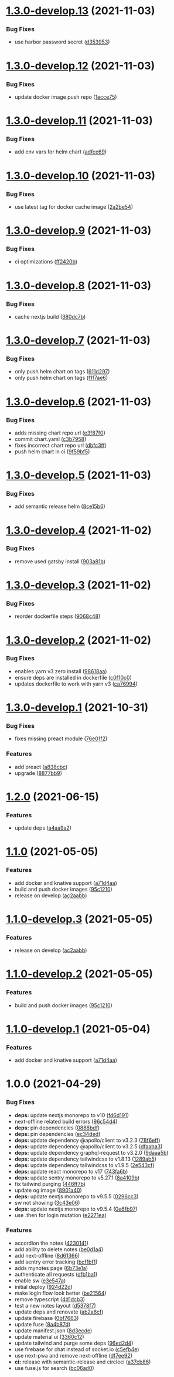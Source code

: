 # [1.3.0-develop.13](https://github.com/insuusvenerati/notes-frontend/compare/1.3.0-develop.12...1.3.0-develop.13) (2021-11-03)


### Bug Fixes

* use harbor password secret ([d353953](https://github.com/insuusvenerati/notes-frontend/commit/d3539531fbda65a52c906d32f6246fa10a34c18c))

# [1.3.0-develop.12](https://github.com/insuusvenerati/notes-frontend/compare/1.3.0-develop.11...1.3.0-develop.12) (2021-11-03)


### Bug Fixes

* update docker image push repo ([1ecce75](https://github.com/insuusvenerati/notes-frontend/commit/1ecce75fd7587727a8f967333863736682aa8373))

# [1.3.0-develop.11](https://github.com/insuusvenerati/notes-frontend/compare/1.3.0-develop.10...1.3.0-develop.11) (2021-11-03)


### Bug Fixes

* add env vars for helm chart ([adfce69](https://github.com/insuusvenerati/notes-frontend/commit/adfce69a12cc4ad164646fedbf50d049bbd139d9))

# [1.3.0-develop.10](https://github.com/insuusvenerati/notes-frontend/compare/1.3.0-develop.9...1.3.0-develop.10) (2021-11-03)


### Bug Fixes

* use latest tag for docker cache image ([2a2be54](https://github.com/insuusvenerati/notes-frontend/commit/2a2be54caba5fc02eec0eda57ebac3713cf2016c))

# [1.3.0-develop.9](https://github.com/insuusvenerati/notes-frontend/compare/1.3.0-develop.8...1.3.0-develop.9) (2021-11-03)


### Bug Fixes

* ci optimizations ([ff2420b](https://github.com/insuusvenerati/notes-frontend/commit/ff2420b6f38fcfb93f786b10d0f63d0829d46a15))

# [1.3.0-develop.8](https://github.com/insuusvenerati/notes-frontend/compare/1.3.0-develop.7...1.3.0-develop.8) (2021-11-03)


### Bug Fixes

* cache nextjs build ([380dc7b](https://github.com/insuusvenerati/notes-frontend/commit/380dc7b20e11e52711a71f1987884c0c9909c197))

# [1.3.0-develop.7](https://github.com/insuusvenerati/notes-frontend/compare/1.3.0-develop.6...1.3.0-develop.7) (2021-11-03)


### Bug Fixes

* only push helm chart on tags ([611d297](https://github.com/insuusvenerati/notes-frontend/commit/611d2978df37c1747f2b51e7860a8f494faf6b19))
* only push helm chart on tags ([f1f7ae6](https://github.com/insuusvenerati/notes-frontend/commit/f1f7ae63fec0c2cc18586486bb0c0abdd9535d68))

# [1.3.0-develop.6](https://github.com/insuusvenerati/notes-frontend/compare/1.3.0-develop.5...1.3.0-develop.6) (2021-11-03)


### Bug Fixes

* adds missing chart repo url ([e3f87f0](https://github.com/insuusvenerati/notes-frontend/commit/e3f87f01cd2eda6b359a31bc39d1b9514780f4f3))
* commit chart.yaml ([c3b7958](https://github.com/insuusvenerati/notes-frontend/commit/c3b7958919b107d22d1d5b1e13e83acac57cdd88))
* fixes incorrect chart repo url ([dbfc3ff](https://github.com/insuusvenerati/notes-frontend/commit/dbfc3ffdaff0d6f209648df39204ae26bfd00f62))
* push helm chart in ci ([9f59bf5](https://github.com/insuusvenerati/notes-frontend/commit/9f59bf5cd2ce0e262875796f3dd09869da2cdac1))

# [1.3.0-develop.5](https://github.com/insuusvenerati/notes-frontend/compare/1.3.0-develop.4...1.3.0-develop.5) (2021-11-03)


### Bug Fixes

* add semantic release helm ([8ce15b6](https://github.com/insuusvenerati/notes-frontend/commit/8ce15b64ed5704d001c58985a54df8cc42e3ef96))

# [1.3.0-develop.4](https://github.com/insuusvenerati/notes-frontend/compare/1.3.0-develop.3...1.3.0-develop.4) (2021-11-02)


### Bug Fixes

* remove used gatsby install ([903a81b](https://github.com/insuusvenerati/notes-frontend/commit/903a81b6b4fff2cef9879159085000fc6357de9a))

# [1.3.0-develop.3](https://github.com/insuusvenerati/notes-frontend/compare/1.3.0-develop.2...1.3.0-develop.3) (2021-11-02)


### Bug Fixes

* reorder dockerfile steps ([9068c48](https://github.com/insuusvenerati/notes-frontend/commit/9068c48bdb20c84e31319341617931ca4e542d01))

# [1.3.0-develop.2](https://github.com/insuusvenerati/notes-frontend/compare/1.3.0-develop.1...1.3.0-develop.2) (2021-11-02)


### Bug Fixes

* enables yarn v3 zero install ([98618aa](https://github.com/insuusvenerati/notes-frontend/commit/98618aa973d0ac0664cca1e37db426f74ed3fdcd))
* ensure deps are installed in dockerfile ([c0f10c0](https://github.com/insuusvenerati/notes-frontend/commit/c0f10c046b6cc37de230dbdaf0ce054142183ec3))
* updates dockerfile to work with yarn v3 ([ca76994](https://github.com/insuusvenerati/notes-frontend/commit/ca76994b612d945aefb00bfb97505748c4e1fcb4))

# [1.3.0-develop.1](https://github.com/insuusvenerati/notes-frontend/compare/1.2.0...1.3.0-develop.1) (2021-10-31)


### Bug Fixes

* fixes missing preact module ([76e01f2](https://github.com/insuusvenerati/notes-frontend/commit/76e01f2e9b28b28630707873e9e9d60085b0c8a6))


### Features

* add preact ([a838cbc](https://github.com/insuusvenerati/notes-frontend/commit/a838cbc9f676d038167d248b0aafc65fab0aec08))
* upgrade ([8877bb9](https://github.com/insuusvenerati/notes-frontend/commit/8877bb9ac187786e1016884714bf97df797cda95))

# [1.2.0](https://github.com/insuusvenerati/notes-frontend/compare/1.1.0...1.2.0) (2021-06-15)


### Features

* update deps ([a4aa9a2](https://github.com/insuusvenerati/notes-frontend/commit/a4aa9a2bf3f0beeafa795f36d6b67b7c43f54b2e))

# [1.1.0](https://github.com/insuusvenerati/notes-frontend/compare/1.0.0...1.1.0) (2021-05-05)


### Features

* add docker and knative support ([a71d4aa](https://github.com/insuusvenerati/notes-frontend/commit/a71d4aa2ed1dea76cd6d77bac5e26df15661dd55))
* build and push docker images ([95c1210](https://github.com/insuusvenerati/notes-frontend/commit/95c121030c2370598df179c882fa62e6ec0ea5d4))
* release on develop ([ac2aabb](https://github.com/insuusvenerati/notes-frontend/commit/ac2aabb0bd20e6e1c7347ab5e3356bc768cd0048))

# [1.1.0-develop.3](https://github.com/insuusvenerati/notes-frontend/compare/1.1.0-develop.2...1.1.0-develop.3) (2021-05-05)


### Features

* release on develop ([ac2aabb](https://github.com/insuusvenerati/notes-frontend/commit/ac2aabb0bd20e6e1c7347ab5e3356bc768cd0048))

# [1.1.0-develop.2](https://github.com/insuusvenerati/notes-frontend/compare/1.1.0-develop.1...1.1.0-develop.2) (2021-05-05)


### Features

* build and push docker images ([95c1210](https://github.com/insuusvenerati/notes-frontend/commit/95c121030c2370598df179c882fa62e6ec0ea5d4))

# [1.1.0-develop.1](https://github.com/insuusvenerati/notes-frontend/compare/1.0.0...1.1.0-develop.1) (2021-05-04)


### Features

* add docker and knative support ([a71d4aa](https://github.com/insuusvenerati/notes-frontend/commit/a71d4aa2ed1dea76cd6d77bac5e26df15661dd55))

# 1.0.0 (2021-04-29)


### Bug Fixes

* **deps:** update nextjs monorepo to v10 ([fd6d191](https://github.com/insuusvenerati/notes-frontend/commit/fd6d19139144f62f624f62cb907797c05a3de553))
* next-offline related build errors ([96c54d4](https://github.com/insuusvenerati/notes-frontend/commit/96c54d45d0cc4107fabfbf7b35dc463e9aa43866))
* **deps:** pin dependencies ([0886bdf](https://github.com/insuusvenerati/notes-frontend/commit/0886bdf729c3dbe8e14c151a76d7c7ba32ec03bf))
* **deps:** pin dependencies ([ec34ded](https://github.com/insuusvenerati/notes-frontend/commit/ec34ded81eaf7529601e5d236b91330b8ff6466e))
* **deps:** update dependency @apollo/client to v3.2.3 ([78f6eff](https://github.com/insuusvenerati/notes-frontend/commit/78f6eff389ef8b2a4148f9f716ed1856aa360139))
* **deps:** update dependency @apollo/client to v3.2.5 ([dfaaba3](https://github.com/insuusvenerati/notes-frontend/commit/dfaaba398b43c900fa8c57ff8b7efb61e0f525d4))
* **deps:** update dependency graphql-request to v3.2.0 ([9daaa5b](https://github.com/insuusvenerati/notes-frontend/commit/9daaa5b3120d3c0b4a3c90d3297ccd4501c70c35))
* **deps:** update dependency tailwindcss to v1.8.13 ([1289ab5](https://github.com/insuusvenerati/notes-frontend/commit/1289ab5a88a93d54075cc9407f12949d354021c3))
* **deps:** update dependency tailwindcss to v1.9.5 ([2e543cf](https://github.com/insuusvenerati/notes-frontend/commit/2e543cf73d495ce3b4beed8595d727dcc11b5d1b))
* **deps:** update react monorepo to v17 ([743fa6b](https://github.com/insuusvenerati/notes-frontend/commit/743fa6b91dca8220836519756c2e85671c14986c))
* **deps:** update sentry monorepo to v5.27.1 ([8a4109b](https://github.com/insuusvenerati/notes-frontend/commit/8a4109b5e178ff8ab2d43eefc54f3285cee18a5b))
* fix tailwind purging ([446ff7b](https://github.com/insuusvenerati/notes-frontend/commit/446ff7bdd94b4abf8b5855dc54222f29ad04884f))
* update og:image ([8901a40](https://github.com/insuusvenerati/notes-frontend/commit/8901a40c016e987aad5a3464cfee7ffadf0bdac7))
* **deps:** update nextjs monorepo to v9.5.5 ([0296cc3](https://github.com/insuusvenerati/notes-frontend/commit/0296cc3c2c73ee037d03dcc2cfb3dde7f081160b))
* sw not showing ([3c43e06](https://github.com/insuusvenerati/notes-frontend/commit/3c43e0694b3b7137815a99734d38450956c3daf0))
* **deps:** update nextjs monorepo to v9.5.4 ([0e6fb97](https://github.com/insuusvenerati/notes-frontend/commit/0e6fb97661f80d7a3dc1458f41bb779aa3a43c0d))
* use .then for login mutation ([e2271ea](https://github.com/insuusvenerati/notes-frontend/commit/e2271ea7ff83c63a330c246e40b0c553e4c79aff))


### Features

* accordion the notes ([4230141](https://github.com/insuusvenerati/notes-frontend/commit/42301412344c4bce749b40006734aece068bde27))
* add ability to delete notes ([be0d1a4](https://github.com/insuusvenerati/notes-frontend/commit/be0d1a45004c023461ff95d890a5871b776b8486))
* add next-offline ([8d61366](https://github.com/insuusvenerati/notes-frontend/commit/8d613663e9c9296def5947a78b1976f8189d0986))
* add sentry error tracking ([bcf1bf1](https://github.com/insuusvenerati/notes-frontend/commit/bcf1bf1737dab14d218d8c3da45d6f490dcb38ac))
* adds mynotes page ([6b73e1a](https://github.com/insuusvenerati/notes-frontend/commit/6b73e1ad094561c052a0d6c184f35f2e161737ed))
* authenticate all requests ([dfb1ba1](https://github.com/insuusvenerati/notes-frontend/commit/dfb1ba1d03c871572c628b7dac531e6c2a8396da))
* enable sw ([e3e547a](https://github.com/insuusvenerati/notes-frontend/commit/e3e547af9a0b8233543b1e6ef49109be0ef6a54e))
* initial deploy ([924d22d](https://github.com/insuusvenerati/notes-frontend/commit/924d22d1976e5d9095e197113a32762f374c44a1))
* make login flow look better ([be21564](https://github.com/insuusvenerati/notes-frontend/commit/be21564bac7255d1932086fcfbd9d45f79b6107c))
* remove typescript ([4d1dcb3](https://github.com/insuusvenerati/notes-frontend/commit/4d1dcb310f4df947101de282f0b6c2b07d6c3450))
* test a new notes layout ([d5378f7](https://github.com/insuusvenerati/notes-frontend/commit/d5378f74648107d9c1d2b49d157344f72e9a8ee2))
* update deps and renovate ([ab2a6cf](https://github.com/insuusvenerati/notes-frontend/commit/ab2a6cf4b83de3ed52e68deacef232661efbdc6b))
* update firebase ([0bf7663](https://github.com/insuusvenerati/notes-frontend/commit/0bf7663c1881328ea110d19cd8e398b0b098af2d))
* update fuse ([8a4b87d](https://github.com/insuusvenerati/notes-frontend/commit/8a4b87d6c6210871651614dbc87a7543147f9fad))
* update manifest.json ([8d3ecde](https://github.com/insuusvenerati/notes-frontend/commit/8d3ecde46041c9c2c03d1f8cb09742bbe229aa7f))
* update material ui ([3360c12](https://github.com/insuusvenerati/notes-frontend/commit/3360c1275b419c8fb4e737575c065416b4f4e569))
* update tailwind and purge some deps ([96ed2d4](https://github.com/insuusvenerati/notes-frontend/commit/96ed2d494f5176a28edca44d274d468b23aa4923))
* use firebase for chat instead of socket.io ([c5efb4e](https://github.com/insuusvenerati/notes-frontend/commit/c5efb4e741f1bdd0e52b84c4a4fb5bcd3a05a405))
* use next-pwa and remove next-offline ([df7ee92](https://github.com/insuusvenerati/notes-frontend/commit/df7ee9281830ae059598985e1bf942dd13860230))
* **ci:** release with semantic-release and circleci ([a37cb86](https://github.com/insuusvenerati/notes-frontend/commit/a37cb863a7ac20ed90a2bfe0f77e775dcc3ee4d5))
* use fuse.js for search ([bc06ad0](https://github.com/insuusvenerati/notes-frontend/commit/bc06ad0671835788a9a9f9fca46576168d04dc6c))
